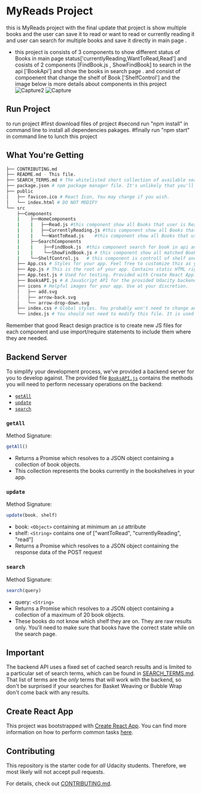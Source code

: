 # MyReads Project
this is MyReads project with the final update that project is show multiple books and the user can save it to read or want to read or currently reading it 
and user can search for multiple books and save it directly in main page . 

* this project is consists of 3 components to show different status of Books in main page status['currentlyReading,WantToRead,Read'] and cosists of 2 components [FindBook.js , ShowFindBook] to search in the api ['BookApi'] and show the books in search page .
and consist of compoenent that change the shelf of Book ['ShelfControl'] and the image below  is more details about components in this project 
![Capture2](https://user-images.githubusercontent.com/68845990/133677870-5c7606e5-f3c3-4827-919c-2ddf07af551b.PNG)
![Capture](https://user-images.githubusercontent.com/68845990/133677696-97d79b50-22e5-49f2-b0a1-a2ad47ff1753.PNG)


## Run Project 

to run project 
#first download files of project 
#second run "npm install" in command line  to install all dependencies pakages.
#finally run "npm start" in command line to lunch this project 

## What You're Getting
```bash
├── CONTRIBUTING.md
├── README.md - This file.
├── SEARCH_TERMS.md # The whitelisted short collection of available search terms for you to use with your app.
├── package.json # npm package manager file. It's unlikely that you'll need to modify this.
├── public
│   ├── favicon.ico # React Icon, You may change if you wish.
│   └── index.html # DO NOT MODIFY
└── src
    ├──Components
    |    ├──HomeComponents
    |    |   ├──Read.js #this component show all Books that user is Read.
    |    |   ├──CurrentlyReading.js #this component show all Books that user is CurrentlyReading.
    |    |   └──WantToRead.js    #this component show all Books that user is WantToRead.
    |    ├──SearchComponents
    |    |    ├──FindBook.js  #this component search for book in api and send result to ShowFindBook component.
    |    |    └──ShowFindBook.js # this component show all matched Books from FindBook component.
    |    └──ShelfControl.js   # this component is controll of shelf and change it for each Book would you want  
    ├── App.css # Styles for your app. Feel free to customize this as you desire.
    ├── App.js # This is the root of your app. Contains static HTML right now.
    ├── App.test.js # Used for testing. Provided with Create React App. Testing is encouraged, but not required.
    ├── BooksAPI.js # A JavaScript API for the provided Udacity backend. Instructions for the methods are below.
    ├── icons # Helpful images for your app. Use at your discretion.
    │   ├── add.svg
    │   ├── arrow-back.svg
    │   └── arrow-drop-down.svg
    ├── index.css # Global styles. You probably won't need to change anything here.
    └── index.js # You should not need to modify this file. It is used for DOM rendering only.
```

Remember that good React design practice is to create new JS files for each component and use import/require statements to include them where they are needed.

## Backend Server

To simplify your development process, we've provided a backend server for you to develop against. The provided file [`BooksAPI.js`](src/BooksAPI.js) contains the methods you will need to perform necessary operations on the backend:

* [`getAll`](#getall)
* [`update`](#update)
* [`search`](#search)

### `getAll`

Method Signature:

```js
getAll()
```

* Returns a Promise which resolves to a JSON object containing a collection of book objects.
* This collection represents the books currently in the bookshelves in your app.

### `update`

Method Signature:

```js
update(book, shelf)
```

* book: `<Object>` containing at minimum an `id` attribute
* shelf: `<String>` contains one of ["wantToRead", "currentlyReading", "read"]  
* Returns a Promise which resolves to a JSON object containing the response data of the POST request

### `search`

Method Signature:

```js
search(query)
```

* query: `<String>`
* Returns a Promise which resolves to a JSON object containing a collection of a maximum of 20 book objects.
* These books do not know which shelf they are on. They are raw results only. You'll need to make sure that books have the correct state while on the search page.

## Important
The backend API uses a fixed set of cached search results and is limited to a particular set of search terms, which can be found in [SEARCH_TERMS.md](SEARCH_TERMS.md). That list of terms are the _only_ terms that will work with the backend, so don't be surprised if your searches for Basket Weaving or Bubble Wrap don't come back with any results.

## Create React App

This project was bootstrapped with [Create React App](https://github.com/facebookincubator/create-react-app). You can find more information on how to perform common tasks [here](https://github.com/facebookincubator/create-react-app/blob/master/packages/react-scripts/template/README.md).

## Contributing

This repository is the starter code for _all_ Udacity students. Therefore, we most likely will not accept pull requests.

For details, check out [CONTRIBUTING.md](CONTRIBUTING.md).
